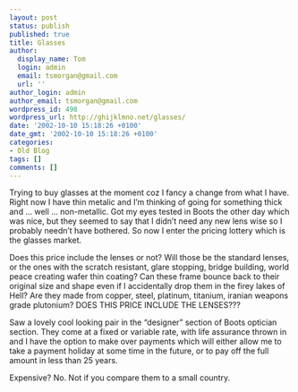 ```yaml
---
layout: post
status: publish
published: true
title: Glasses
author:
  display_name: Tom
  login: admin
  email: tsmorgan@gmail.com
  url: ''
author_login: admin
author_email: tsmorgan@gmail.com
wordpress_id: 498
wordpress_url: http://ghijklmno.net/glasses/
date: '2002-10-10 15:18:26 +0100'
date_gmt: '2002-10-10 15:18:26 +0100'
categories:
- Old Blog
tags: []
comments: []
---
```

<p>Trying to buy glasses at the moment coz I fancy a change from what I have. Right now I have thin metalic and I&#8217;m thinking of going for something thick and ... well ... non-metallic. Got my eyes tested in Boots the other day which was nice, but they seemed to say that I didn&#8217;t need any new lens wise so I probably needn&#8217;t have bothered. So now I enter the pricing lottery which is the glasses market.</p>

<p>Does this price include the lenses or not? Will those be the standard lenses, or the ones with the scratch resistant, glare stopping, bridge building, world peace creating wafer thin coating? Can these frame bounce back to their original size and shape even if I accidentally drop them in the firey lakes of Hell? Are they made from copper, steel, platinum, titanium, iranian weapons grade plutonium? DOES THIS PRICE INCLUDE THE LENSES???</p>

<p>Saw a lovely cool looking pair in the &#8220;designer&#8221; section of Boots optician section. They come at a fixed or variable rate, with life assurance thrown in and I have the option to make over payments which will either allow me to take a payment holiday at some time in the future, or to pay off the full amount in less than 25 years.</p>

<p>Expensive? No. Not if you compare them to a small country.</p>

